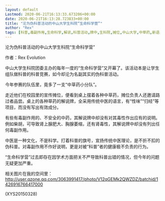 ```yaml
---
layout: default
Lastmod: 2020-06-21T16:13:33.673206+00:00
date: 2020-06-21T16:13:28.723833+00:00
title: "沦为伪科普活动的中山大学生科院“生命科学营”"
author: "Rex"
tags: [科普,毒副作用,生命科学,解说,科普活动,牌中,生科院,摊位,中山大学,中草药,新语丝]
---
```


沦为伪科普活动的中山大学生科院“生命科学营”

作者：Rex Evolution

中山大学生科院团委主办的每年一度的“生命科学营”又开幕了。该活动本是让学生组队做科普的科普竞赛，如今却沦为名副其实的伪科普活动。

今年参赛的队伍里，竟多了一支“中草药小分队”。

走近他们在校园里的宣传摊位，便看到桌上摆着各种中草药，摊位负责人还邀请路过者品尝。桌上的各种草药的解说牌，全采用传统中医的语言，有“性味”“归经”等项目，而没有写出有效成分。

有些有毒副作用的、不安全的中药，其解说牌中却没有对其毒性作出应有的说明。例如柴胡，可导致肾上腺肥大、胸腺萎缩，还有肾毒性，其解说牌中却没有列出任何毒副作用。

中医是一种文化，不是科学。打着科普的旗号，宣扬传统中医理论，是不折不扣的伪科普。对毒副作用不作好说明，更是对被“科普”者的健康极不负责的行为。

“生命科学营”过去即存在因学术方面把关不严导致科普出错的情况，但今年的问题无疑更加严重。

相关图片在我的空间里：http://user.qzone.qq.com/3063991417/photo/V12qGEMk2QWZDZ/batchid/1426916766417000

(XYS20150328)

